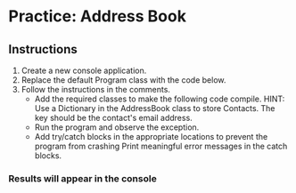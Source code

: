 # Practice: Address Book

## Instructions
1. Create a new console application.
1. Replace the default Program class with the code below.
1. Follow the instructions in the comments.
    - Add the required classes to make the following code compile.
        HINT: Use a Dictionary in the AddressBook class to store Contacts. The key should be the contact's email address.
    - Run the program and observe the exception.
    - Add try/catch blocks in the appropriate locations to prevent the program from crashing
            Print meaningful error messages in the catch blocks.


### Results will appear in the console